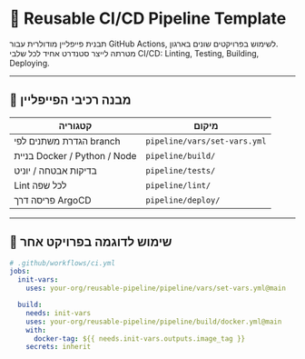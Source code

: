 # 🔁 Reusable CI/CD Pipeline Template

תבנית פייפליין מודולרית עבור GitHub Actions, לשימוש בפרויקטים שונים בארגון.  
מטרתה לייצר סטנדרט אחיד לכל שלבי CI/CD: Linting, Testing, Building, Deploying.

---

## 📁 מבנה רכיבי הפייפליין

| קטגוריה | מיקום |
|----------|--------|
| הגדרת משתנים לפי branch | `pipeline/vars/set-vars.yml` |
| בניית Docker / Python / Node | `pipeline/build/` |
| בדיקות אבטחה / יוניט | `pipeline/tests/` |
| Lint לכל שפה | `pipeline/lint/` |
| פריסה דרך ArgoCD | `pipeline/deploy/` |

---

## 🚀 שימוש לדוגמה בפרויקט אחר

```yaml
# .github/workflows/ci.yml
jobs:
  init-vars:
    uses: your-org/reusable-pipeline/pipeline/vars/set-vars.yml@main

  build:
    needs: init-vars
    uses: your-org/reusable-pipeline/pipeline/build/docker.yml@main
    with:
      docker-tag: ${{ needs.init-vars.outputs.image_tag }}
    secrets: inherit
